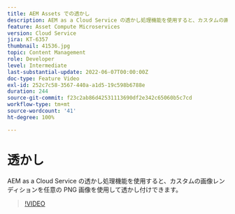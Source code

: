 ```yaml
---
title: AEM Assets での透かし
description: AEM as a Cloud Service の透かし処理機能を使用すると、カスタムの画像レンディションを任意の PNG 画像を使用して透かし付けできます。
feature: Asset Compute Microservices
version: Cloud Service
jira: KT-6357
thumbnail: 41536.jpg
topic: Content Management
role: Developer
level: Intermediate
last-substantial-update: 2022-06-07T00:00:00Z
doc-type: Feature Video
exl-id: 252c7c58-3567-440a-a1d5-19c598b6788e
duration: 244
source-git-commit: f23c2ab86d42531113690df2e342c65060b5c7cd
workflow-type: tm+mt
source-wordcount: '41'
ht-degree: 100%

---
```


# 透かし

AEM as a Cloud Service の透かし処理機能を使用すると、カスタムの画像レンディションを任意の PNG 画像を使用して透かし付けできます。

>[!VIDEO](https://video.tv.adobe.com/v/41536?quality=12&learn=on)
